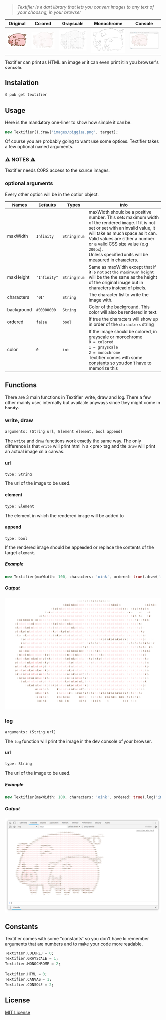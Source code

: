 >*Textifier is a dart library that lets you convert images to any text of your choosing, in your browser*

| Original | Colored | Grayscale | Monochrome | Console |
| --- | --- | --- | --- | --- |
| ![Original](images/piggies.png "Colored") | ![Colored](images/rendered_piggies.png "Colored") | ![Grayscale](images/grayscale_piggies.png "Grayscale") | ![Monochrome](images/monochrome_piggies.png "Monochrome") | ![Console](images/console_piggies.png "Console") |

Textifier can print as HTML an image or it can even print it in you browser's console.

## Instalation

  ```bash
  $ pub get textifier
  ```

## Usage

  Here is the mandatory one-liner to show how simple it can be.
  ```dart
  new Textifier().draw('images/piggies.png', target);
  ```

  Of course you are probably going to want use some options. Textifier takes a few optional named arguments.

### :warning: NOTES :warning:

  Textifier needs CORS access to the source images.

### optional arguments

Every other option will be in the option object.

  | Names | Defaults | Types | Info
  | --- | --- | --- | ---
  | maxWidth | `Infinity` | `String\|num`  | maxWidth should be a positive number. This sets maximum width of the rendered image. If it is not set or set with an invalid value, it will take as much space as it can.<br>Valid values are either a number or a valid CSS size value (e.g `200px`).<br>Unless specified units will be measured in characters.
  | maxHeight | `"Infinity"` | `String\|num`  | Same as maxWidth except that if it is not set the maximum height will be the the same as the height of the original image but in characters instead of pixels.
  | characters | `"01"` | `String`  | The character list to write the image with.
  | background | `#00000000` | `String`   | Color of the background. This color will also be rendered in text.
  | ordered | `false` | `bool`  | If true the characters will show up in order of the `characters` string
  | color | `0` | `int` | If the image should be colored, in grayscale or monochrome<br>`0 = colored`<br>`1 = grayscale`<br>`2 = monochrome`<br>Textifier comes with some [constants](#constants) so you don't have to memorize this

## Functions
  There are 3 main functions in Textifier, write, draw and log. There a few other mainly used internally but available anyways since they might come in handy.
### write, draw
  `arguments: (String url, Element element, bool append)`

  The `write` and `draw` functions work exactly the same way. The only difference is that `write` will print html in a \<pre> tag and the `draw` will print an actual image on a canvas.
#### url
  `type: String`

  The url of the image to be used.
#### element
  `type: Element`

  The element in which the rendered image will be added to.
#### append
  `type: bool`

  If the rendered image should be appended or replace the contents of the target `element`.

##### **Example**

  ```dart
  new Textifier(maxWidth: 100, characters: 'oink', ordered: true).draw('images/piggies.png', target);
  ```
##### Output
  ![Rendered image](images/rendered_piggies.png "Rendered image")


### log
  `arguments: (String url)`

  The `log` function will print the image in the dev console of your browser.
#### url
  `type: String`

  The url of the image to be used.

##### **Example**

  ```dart
  new Textifier(maxWidth: 100, characters: 'oink', ordered: true).log('images/piggies.png');
  ```
##### Output
  ![Rendered image](images/console_piggies.png "Rendered image")

## Constants
  Textifier comes with some "constants" so you don't have to remember arguments that are numbers and to make your code more readable.

  ```dart
  Textifier.COLORED = 0;
  Textifier.GRAYSCALE = 1;
  Textifier.MONOCHROME = 2;

  Textifier.HTML = 0;
  Textifier.CANVAS = 1;
  Textifier.CONSOLE = 2;
  ```

## License
   [MIT License](LICENSE.md)
